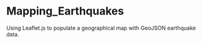 # Mapping_Earthquakes
Using Leaflet.js to populate a geographical map with GeoJSON earthquake data.
